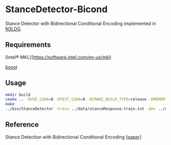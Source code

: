 # StanceDetector-Bicond
Stance Detector with Bidirectional Conditional Encoding implemented in [N3LDG](http://xbna.pku.edu.cn/EN/abstract/abstract3327.shtml).

## Requirements
[Intel® MKL[(https://software.intel.com/en-us/mkl)

[boost](https://www.boost.org/)

## Usage
```bash
mkdir build
cmake .. -DUSE_CUDA=0 -DTEST_CUDA=0 -DCMAKE_BUILD_TYPE=release -DMEMORY=custom -DMKL=1
make
../bin/StanceDetector -train ../data/stanceResponse.train.txt -dev ../data/stanceResponse.dev -test ../data/stanceResponse.test.txt -option ../data/option.debug
```

## Reference
Stance Detection with Bidirectional Conditional Encoding [[paper]](https://www.aclweb.org/anthology/D16-1084)
